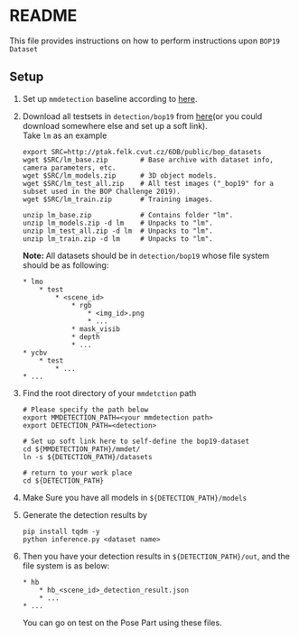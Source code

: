 # README
This file provides instructions on how to perform instructions upon `BOP19 Dataset`

## Setup
1. Set up `mmdetection` baseline according to [here](https://github.com/open-mmlab/mmdetection). 
2. Download all testsets in `detection/bop19` from [here](https://bop.felk.cvut.cz/datasets/)(or you could download somewhere else and set up a soft link).
    <br> Take `lm` as an example
    ```
    export SRC=http://ptak.felk.cvut.cz/6DB/public/bop_datasets
    wget $SRC/lm_base.zip        # Base archive with dataset info, camera parameters, etc.
    wget $SRC/lm_models.zip      # 3D object models.
    wget $SRC/lm_test_all.zip    # All test images ("_bop19" for a subset used in the BOP Challenge 2019).
    wget $SRC/lm_train.zip       # Training images.

    unzip lm_base.zip            # Contains folder "lm".
    unzip lm_models.zip -d lm    # Unpacks to "lm".
    unzip lm_test_all.zip -d lm  # Unpacks to "lm".
    unzip lm_train.zip -d lm     # Unpacks to "lm".
    ```
    <b>Note: </b> All datasets should be in `detection/bop19` whose file system should be as following:
    ```
    * lmo
        * test
            * <scene_id>
                * rgb
                    * <img_id>.png
                    * ...
                * mask_visib
                * depth
                * ...
    * ycbv
        * test
            * ...
    * ...
    ```
3. Find the root directory of your `mmdetction` path
    ```
    # Please specify the path below
    export MMDETECTION_PATH=<your mmdetection path>
    export DETECTION_PATH=<detection>
    
    # Set up soft link here to self-define the bop19-dataset
    cd ${MMDETECTION_PATH}/mmdet/
    ln -s ${DETECTION_PATH}/datasets

    # return to your work place
    cd ${DETECTION_PATH}
    ```

4. Make Sure you have all models in `${DETECTION_PATH}/models`
5. Generate the detection results by
    ```
    pip install tqdm -y
    python inference.py <dataset name>
    ```
6. Then you have your detection results in `${DETECTION_PATH}/out`, and the file system is as below:
    ```
    * hb
        * hb_<scene_id>_detection_result.json
        * ...
    * ...
    ```
    You can go on test on the Pose Part using these files.